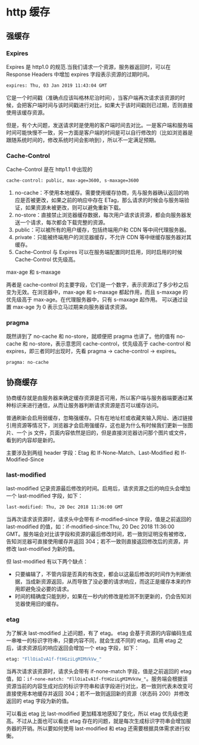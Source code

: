 # http 缓存

## 强缓存

### Expires

Expires 是 http1.0 的规范.当我们请求一个资源，服务器返回时，可以在 Response Headers 中增加 expires 字段表示资源的过期时间。

```bash
expires: Thu, 03 Jan 2019 11:43:04 GMT
```

它是一个时间戳（准确点应该叫格林尼治时间），当客户端再次请求该资源的时候，会把客户端时间与该时间戳进行对比，如果大于该时间戳则已过期，否则直接使用该缓存资源。

但是，有个大问题，发送请求时是使用的客户端时间去对比。一是客户端和服务端时间可能快慢不一致，另一方面是客户端的时间是可以自行修改的（比如浏览器是跟随系统时间的，修改系统时间会影响到），所以不一定满足预期。

### Cache-Control

Cache-Control 是在 http1.1 中出现的

```bash
cache-control: public, max-age=3600, s-maxage=3600
```

1. no-cache：不使用本地缓存。需要使用缓存协商，先与服务器确认返回的响应是否被更改，如果之前的响应中存在 ETag，那么请求的时候会与服务端验证，如果资源未被更改，则可以避免重新下载。
2. no-store：直接禁止浏览器缓存数据，每次用户请求该资源，都会向服务器发送一个请求，每次都会下载完整的资源。
3. public：可以被所有的用户缓存，包括终端用户和 CDN 等中间代理服务器。
4. private：只能被终端用户的浏览器缓存，不允许 CDN 等中继缓存服务器对其缓存。
5. Cache-Control 与 Expires 可以在服务端配置同时启用，同时启用的时候 Cache-Control 优先级高。

max-age 和 s-maxage

两者是 cache-control 的主要字段，它们是一个数字，表示资源过了多少秒之后变为无效。在浏览器中，max-age 和 s-maxage 都起作用，而且 s-maxage 的优先级高于 max-age。在代理服务器中，只有 s-maxage 起作用。 可以通过设置 max-age 为 0 表示立马过期来向服务器请求资源。

### pragma

既然讲到了 no-cache 和 no-store，就顺便把 pragma 也讲了。他的值有 no-cache 和 no-store，表示意思同 cache-control，优先级高于 cache-control 和 expires，即三者同时出现时，先看 pragma -> cache-control -> expires。

```bash
pragma: no-cache
```

## 协商缓存

协商缓存就是由服务器来确定缓存资源是否可用，所以客户端与服务器端要通过某种标识来进行通信，从而让服务器判断请求资源是否可以缓存访问。

普通刷新会启用弱缓存，忽略强缓存。只有在地址栏或收藏夹输入网址、通过链接引用资源等情况下，浏览器才会启用强缓存，这也是为什么有时候我们更新一张图片、一个 js 文件，页面内容依然是旧的，但是直接浏览器访问那个图片或文件，看到的内容却是新的。

主要涉及到两组 header 字段：Etag 和 If-None-Match、Last-Modified 和 If-Modified-Since

### last-modified

last-modified 记录资源最后修改的时间。启用后，请求资源之后的响应头会增加一个 last-modified 字段，如下：

```bash
last-modified: Thu, 20 Dec 2018 11:36:00 GMT
```

当再次请求该资源时，请求头中会带有 if-modified-since 字段，值是之前返回的 last-modified 的值，如：if-modified-since:Thu, 20 Dec 2018 11:36:00 GMT。服务端会对比该字段和资源的最后修改时间，若一致则证明没有被修改，告知浏览器可直接使用缓存并返回 304；若不一致则直接返回修改后的资源，并修改 last-modified 为新的值。

但 last-modified 有以下两个缺点：

- 只要编辑了，不管内容是否真的有改变，都会以这最后修改的时间作为判断依据，当成新资源返回，从而导致了没必要的请求响应，而这正是缓存本来的作用即避免没必要的请求。
- 时间的精确度只能到秒，如果在一秒内的修改是检测不到更新的，仍会告知浏览器使用旧的缓存。

### etag

为了解决 last-modified 上述问题，有了 etag。 etag 会基于资源的内容编码生成一串唯一的标识字符串，只要内容不同，就会生成不同的 etag。启用 etag 之后，请求资源后的响应返回会增加一个 etag 字段，如下：

```bash
etag: "FllOiaIvA1f-ftHGziLgMIMVkVw_"
```

当再次请求该资源时，请求头会带有 if-none-match 字段，值是之前返回的 etag 值，如：`if-none-match: "FllOiaIvA1f-ftHGziLgMIMVkVw_"`。服务端会根据该资源当前的内容生成对应的标识字符串和该字段进行对比，若一致则代表未改变可直接使用本地缓存并返回 304；若不一致则返回新的资源（状态码 200）并修改返回的 etag 字段为新的值。

可以看出 etag 比 last-modified 更加精准地感知了变化，所以 etag 优先级也更高。不过从上面也可以看出 etag 存在的问题，就是每次生成标识字符串会增加服务器的开销。所以要如何使用 last-modified 和 etag 还需要根据具体需求进行权衡。
